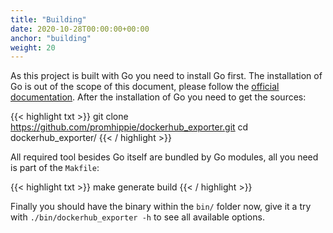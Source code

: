```yaml
---
title: "Building"
date: 2020-10-28T00:00:00+00:00
anchor: "building"
weight: 20
---
```


As this project is built with Go you need to install Go first. The installation of Go is out of the scope of this document, please follow the [official documentation](https://golang.org/doc/install). After the installation of Go you need to get the sources:

{{< highlight txt >}}
git clone https://github.com/promhippie/dockerhub_exporter.git
cd dockerhub_exporter/
{{< / highlight >}}

All required tool besides Go itself are bundled by Go modules, all you need is part of the `Makfile`:

{{< highlight txt >}}
make generate build
{{< / highlight >}}

Finally you should have the binary within the `bin/` folder now, give it a try with `./bin/dockerhub_exporter -h` to see all available options.
